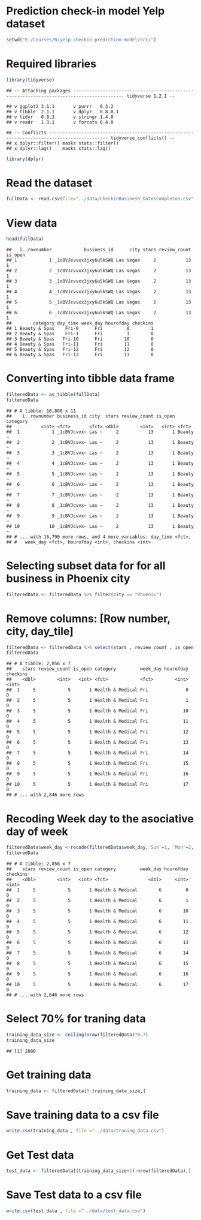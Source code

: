 Prediction check-in model Yelp dataset
================

``` r
setwd("E:/Courses/R/yelp-checkin-prediction-model/src/")
```

Required libraries
==================

``` r
library(tidyverse)
```

    ## -- Attaching packages ----------------------------------------------------------------------------------------- tidyverse 1.2.1 --

    ## v ggplot2 3.1.1       v purrr   0.3.2  
    ## v tibble  2.1.1       v dplyr   0.8.0.1
    ## v tidyr   0.8.3       v stringr 1.4.0  
    ## v readr   1.3.1       v forcats 0.4.0

    ## -- Conflicts -------------------------------------------------------------------------------------------- tidyverse_conflicts() --
    ## x dplyr::filter() masks stats::filter()
    ## x dplyr::lag()    masks stats::lag()

``` r
library(dplyr)
```

Read the dataset
================

``` r
fullData <- read.csv(file="../data/CheckinBusiness_DatosCompletos.csv", header=TRUE, sep=",")
```

View data
=========

``` r
head(fullData)
```

    ##   ï..rownumber            business_id      city stars review_count is_open
    ## 1            1 _1cBVJcvvxx3jxy6u5kSWQ Las Vegas     2           13       1
    ## 2            2 _1cBVJcvvxx3jxy6u5kSWQ Las Vegas     2           13       1
    ## 3            3 _1cBVJcvvxx3jxy6u5kSWQ Las Vegas     2           13       1
    ## 4            4 _1cBVJcvvxx3jxy6u5kSWQ Las Vegas     2           13       1
    ## 5            5 _1cBVJcvvxx3jxy6u5kSWQ Las Vegas     2           13       1
    ## 6            6 _1cBVJcvvxx3jxy6u5kSWQ Las Vegas     2           13       1
    ##        category day_time week_day hourofday checkins
    ## 1 Beauty & Spas    Fri-0      Fri         0        1
    ## 2 Beauty & Spas    Fri-1      Fri         1        0
    ## 3 Beauty & Spas   Fri-10      Fri        10        0
    ## 4 Beauty & Spas   Fri-11      Fri        11        0
    ## 5 Beauty & Spas   Fri-12      Fri        12        0
    ## 6 Beauty & Spas   Fri-13      Fri        13        0

Converting into tibble data frame
=================================

``` r
filteredData <- as_tibble(fullData)
filteredData
```

    ## # A tibble: 16,800 x 11
    ##    ï..rownumber business_id city  stars review_count is_open category
    ##           <int> <fct>       <fct> <dbl>        <int>   <int> <fct>   
    ##  1            1 _1cBVJcvvx~ Las ~     2           13       1 Beauty ~
    ##  2            2 _1cBVJcvvx~ Las ~     2           13       1 Beauty ~
    ##  3            3 _1cBVJcvvx~ Las ~     2           13       1 Beauty ~
    ##  4            4 _1cBVJcvvx~ Las ~     2           13       1 Beauty ~
    ##  5            5 _1cBVJcvvx~ Las ~     2           13       1 Beauty ~
    ##  6            6 _1cBVJcvvx~ Las ~     2           13       1 Beauty ~
    ##  7            7 _1cBVJcvvx~ Las ~     2           13       1 Beauty ~
    ##  8            8 _1cBVJcvvx~ Las ~     2           13       1 Beauty ~
    ##  9            9 _1cBVJcvvx~ Las ~     2           13       1 Beauty ~
    ## 10           10 _1cBVJcvvx~ Las ~     2           13       1 Beauty ~
    ## # ... with 16,790 more rows, and 4 more variables: day_time <fct>,
    ## #   week_day <fct>, hourofday <int>, checkins <int>

Selecting subset data for for all business in Phoenix city
==========================================================

``` r
filteredData <- filteredData %>% filter(city == "Phoenix")
```

Remove columns: \[Row number, city, day\_tile\]
===============================================

``` r
filteredData <- filteredData %>% select(stars , review_count , is_open , category ,week_day,hourofday,checkins)
filteredData
```

    ## # A tibble: 2,856 x 7
    ##    stars review_count is_open category         week_day hourofday checkins
    ##    <dbl>        <int>   <int> <fct>            <fct>        <int>    <int>
    ##  1     5            5       1 Health & Medical Fri              0        0
    ##  2     5            5       1 Health & Medical Fri              1        0
    ##  3     5            5       1 Health & Medical Fri             10        0
    ##  4     5            5       1 Health & Medical Fri             11        0
    ##  5     5            5       1 Health & Medical Fri             12        0
    ##  6     5            5       1 Health & Medical Fri             13        0
    ##  7     5            5       1 Health & Medical Fri             14        0
    ##  8     5            5       1 Health & Medical Fri             15        0
    ##  9     5            5       1 Health & Medical Fri             16        0
    ## 10     5            5       1 Health & Medical Fri             17        0
    ## # ... with 2,846 more rows

Recoding Week day to the asociative day of week
===============================================

``` r
filteredData$week_day <-recode(filteredData$week_day,'Sun'=1, 'Mon'=2, 'Tue'=3, 'Wed'=4 , 'Thu'=5, 'Fri'=6,'Sat'=7)
filteredData
```

    ## # A tibble: 2,856 x 7
    ##    stars review_count is_open category         week_day hourofday checkins
    ##    <dbl>        <int>   <int> <fct>               <dbl>     <int>    <int>
    ##  1     5            5       1 Health & Medical        6         0        0
    ##  2     5            5       1 Health & Medical        6         1        0
    ##  3     5            5       1 Health & Medical        6        10        0
    ##  4     5            5       1 Health & Medical        6        11        0
    ##  5     5            5       1 Health & Medical        6        12        0
    ##  6     5            5       1 Health & Medical        6        13        0
    ##  7     5            5       1 Health & Medical        6        14        0
    ##  8     5            5       1 Health & Medical        6        15        0
    ##  9     5            5       1 Health & Medical        6        16        0
    ## 10     5            5       1 Health & Medical        6        17        0
    ## # ... with 2,846 more rows

Select 70% for traning data
===========================

``` r
training_data_size <- ceiling(nrow(filteredData)*0.7)
training_data_size
```

    ## [1] 2000

Get training data
=================

``` r
training_data <- filteredData[0:training_data_size,]
```

Save training data to a csv file
================================

``` r
write.csv(training_data , file ="../data/traning_data.csv")
```

Get Test data
=============

``` r
test_data <- filteredData[(training_data_size+1):nrow(filteredData),]
```

Save Test data to a csv file
============================

``` r
write.csv(test_data , file ="../data/test_data.csv")
```
